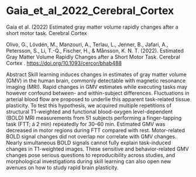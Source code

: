 # Gaia_et_al_2022_Cerebral_Cortex
Gaia et al. (2022) Estimated gray matter volume rapidly changes after a short motor task. Cerebral Cortex

Olivo, G., Lövdén, M., Manzouri, A., Terlau, L., Jenner, B., Jafari, A., Petersson, S., Li, T.-Q., Fischer, H., & Månsson, K. N. T. (2022). Estimated Gray Matter Volume Rapidly Changes after a Short Motor Task. Cerebral Cortex . https://doi.org/10.1093/cercor/bhab488

Abstract
Skill learning induces changes in estimates of gray matter volume (GMV) in the human brain, commonly detectable with magnetic resonance imaging (MRI). Rapid changes in GMV estimates while executing tasks may however confound between- and within-subject differences. Fluctuations in arterial blood flow are proposed to underlie this apparent task-related tissue plasticity. To test this hypothesis, we acquired multiple repetitions of structural T1-weighted and functional blood-oxygen level-dependent (BOLD) MRI measurements from 51 subjects performing a finger-tapping task (FTT; á 2 min) repeatedly for 30–60 min. Estimated GMV was decreased in motor regions during FTT compared with rest. Motor-related BOLD signal changes did not overlap nor correlate with GMV changes. Nearly simultaneous BOLD signals cannot fully explain task-induced changes in T1-weighted images. These sensitive and behavior-related GMV changes pose serious questions to reproducibility across studies, and morphological investigations during skill learning can also open new avenues on how to study rapid brain plasticity.
